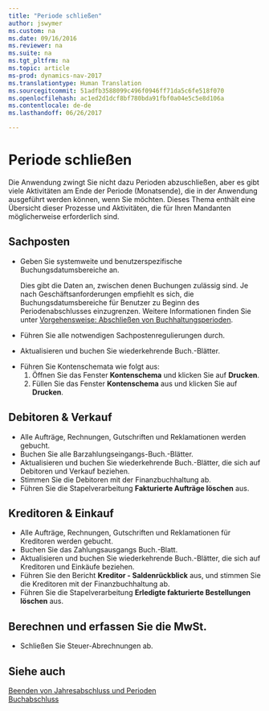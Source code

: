 ```yaml
---
title: "Periode schließen"
author: jswymer
ms.custom: na
ms.date: 09/16/2016
ms.reviewer: na
ms.suite: na
ms.tgt_pltfrm: na
ms.topic: article
ms-prod: dynamics-nav-2017
ms.translationtype: Human Translation
ms.sourcegitcommit: 51adfb3588099c496f0946ff71da5c6fe518f070
ms.openlocfilehash: ac1ed2d1dcf8bf780bda91fbf0a04e5c5e8d106a
ms.contentlocale: de-de
ms.lasthandoff: 06/26/2017

---
```

# <a name="close-periods"></a>Periode schließen
Die Anwendung zwingt Sie nicht dazu Perioden abzuschließen, aber es gibt viele Aktivitäten am Ende der Periode (Monatsende), die in der Anwendung ausgeführt werden können, wenn Sie möchten. Dieses Thema enthält eine Übersicht dieser Prozesse und Aktivitäten, die für Ihren Mandanten möglicherweise erforderlich sind.

## <a name="general-ledger"></a>Sachposten
* Geben Sie systemweite und benutzerspezifische Buchungsdatumsbereiche an.

    Dies gibt die Daten an, zwischen denen Buchungen zulässig sind. Je nach Geschäftsanforderungen empfiehlt es sich, die Buchungsdatumsbereiche für Benutzer zu Beginn des Periodenabschlusses einzugrenzen. Weitere Informationen finden Sie unter [Vorgehensweise: Abschließen von Buchhaltungsperioden](finance-how-specify-posting-periods.md).
* Führen Sie alle notwendigen Sachpostenregulierungen durch.
* Aktualisieren und buchen Sie wiederkehrende Buch.-Blätter.
<!--* Process Consolidations-->
* Führen Sie Kontenschemata wie folgt aus:
  1. Öffnen Sie das Fenster **Kontenschema** und klicken Sie auf **Drucken**.
  2. Füllen Sie das Fenster **Kontenschema** aus und klicken Sie auf **Drucken**.

## <a name="sales--receivables"></a>Debitoren & Verkauf
* Alle Aufträge, Rechnungen, Gutschriften und Reklamationen werden gebucht.
* Buchen Sie alle Barzahlungseingangs-Buch.-Blätter.
* Aktualisieren und buchen Sie wiederkehrende Buch.-Blätter, die sich auf Debitoren und Verkauf beziehen.
* Stimmen Sie die Debitoren mit der Finanzbuchhaltung ab.
* Führen Sie die Stapelverarbeitung **Fakturierte Aufträge löschen** aus.

## <a name="purchases--payables"></a>Kreditoren & Einkauf
* Alle Aufträge, Rechnungen, Gutschriften und Reklamationen für Kreditoren werden gebucht.
* Buchen Sie das Zahlungsausgangs Buch.-Blatt.
* Aktualisieren und buchen Sie wiederkehrende Buch.-Blätter, die sich auf Kreditoren und Einkäufe beziehen.
* Führen Sie den Bericht **Kreditor - Saldenrückblick** aus, und stimmen Sie die Kreditoren mit der Finanzbuchhaltung ab.
* Führen Sie die Stapelverarbeitung **Erledigte fakturierte Bestellungen löschen** aus.

<!-- ### Fixed Assets
* Post all maintenance costs have been posted through the fixed asset journals or invoices.
* Post adjustments.
* Post appreciation.
* Post depreciation.
* Update and post the recurring fixed asset journal.-->

<!--### Intercompany
* Process Intercompany Postings.-->

## <a name="calculate-and-process-sales-tax"></a>Berechnen und erfassen Sie die MwSt.
*  Schließen Sie Steuer-Abrechnungen ab.

## <a name="see-also"></a>Siehe auch
[Beenden von Jahresabschluss und Perioden](year-close-years-periods.md)  
[Buchabschluss](year-close-books.md)

